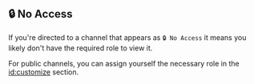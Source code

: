 ## 🔒 No Access

If you're directed to a channel that appears as `🔒 No Access` it means you likely don't have the required role to view it.

For public channels, you can assign yourself the necessary role in the <id:customize> section.
